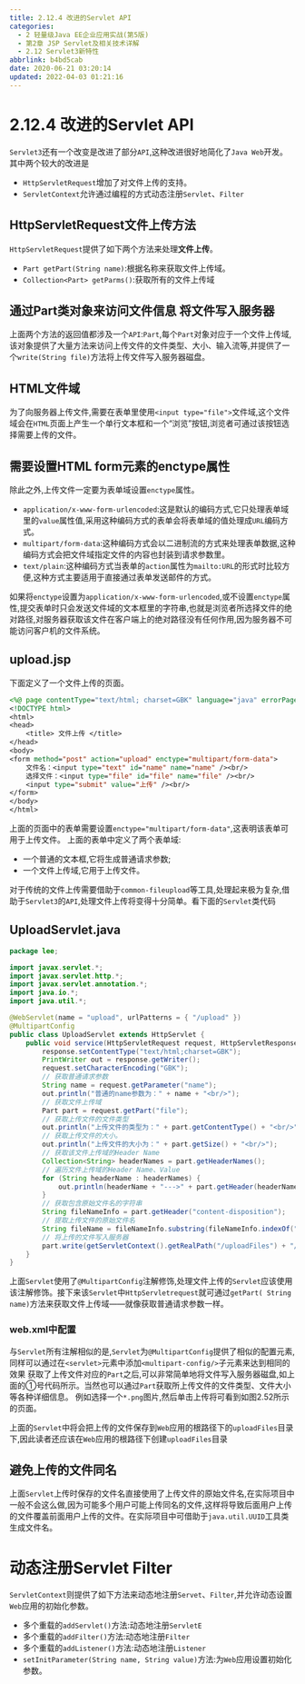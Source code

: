 ```yaml
---
title: 2.12.4 改进的Servlet API
categories: 
  - 2 轻量级Java EE企业应用实战(第5版)
  - 第2章 JSP Servlet及相关技术详解
  - 2.12 Servlet3新特性
abbrlink: b4bd5cab
date: 2020-06-21 03:20:14
updated: 2022-04-03 01:21:16
---
```

# 2.12.4 改进的Servlet API
`Servlet3`还有一个改变是改进了部分`API`,这种改进很好地简化了`Java Web`开发。其中两个较大的改进是
- `HttpServletRequest`增加了对文件上传的支持。
- `ServletContext`允许通过编程的方式动态注册`Servlet`、`Filter`

## HttpServletRequest文件上传方法
`HttpServletRequest`提供了如下两个方法来处理**文件上传**。
- `Part getPart(String name)`:根据名称来获取文件上传域。
- `Collection<Part> getParms()`:获取所有的文件上传域

## 通过Part类对象来访问文件信息 将文件写入服务器
上面两个方法的返回值都涉及一个`API`:`Part`,每个`Part`对象对应于一个文件上传域,该对象提供了大量方法来访问上传文件的文件类型、大小、输入流等,并提供了一个`write(String file)`方法将上传文件写入服务器磁盘。

## HTML文件域
为了向服务器上传文件,需要在表单里使用`<input type="file">`文件域,这个文件域会在`HTML`页面上产生一个单行文本框和一个“浏览”按钮,浏览者可通过该按钮选择需要上传的文件。
## 需要设置HTML form元素的enctype属性
除此之外,上传文件一定要为表单域设置`enctype`属性。
- `application/x-www-form-urlencoded`:这是默认的编码方式,它只处理表单域里的`value`属性值,采用这种编码方式的表单会将表单域的值处理成`URL`编码方式。
- `multipart/form-data`:这种编码方式会以二进制流的方式来处理表单数据,这种编码方式会把文件域指定文件的内容也封装到请求参数里。
- `text/plain`:这种编码方式当表单的`action`属性为`mailto:URL`的形式时比较方便,这种方式主要适用于直接通过表单发送邮件的方式。

如果将`enctype`设置为`application/x-www-form-urlencoded`,或不设置`enctype`属性,提交表单时只会发送文件域的文本框里的字符串,也就是浏览者所选择文件的绝对路径,对服务器获取该文件在客户端上的绝对路径没有任何作用,因为服务器不可能访问客户机的文件系统。
## upload.jsp
下面定义了一个文件上传的页面。
```jsp
<%@ page contentType="text/html; charset=GBK" language="java" errorPage="" %>
<!DOCTYPE html>
<html>
<head>
    <title> 文件上传 </title>
</head>
<body>
<form method="post" action="upload" enctype="multipart/form-data">
    文件名：<input type="text" id="name" name="name" /><br/>
    选择文件：<input type="file" id="file" name="file" /><br/>
    <input type="submit" value="上传" /><br/>
</form>
</body>
</html>
```
上面的页面中的表单需要设置`enctype="multipart/form-data"`,这表明该表单可用于上传文件。
上面的表单中定义了两个表单域:
- 一个普通的文本框,它将生成普通请求参数;
- 一个文件上传域,它用于上传文件。

对于传统的文件上传需要借助于`common-fileupload`等工具,处理起来极为复杂,借助于`Servlet3`的`API`,处理文件上传将变得十分简单。看下面的`Servlet`类代码
## UploadServlet.java
```java
package lee;

import javax.servlet.*;
import javax.servlet.http.*;
import javax.servlet.annotation.*;
import java.io.*;
import java.util.*;

@WebServlet(name = "upload", urlPatterns = { "/upload" })
@MultipartConfig
public class UploadServlet extends HttpServlet {
    public void service(HttpServletRequest request, HttpServletResponse response) throws IOException, ServletException {
        response.setContentType("text/html;charset=GBK");
        PrintWriter out = response.getWriter();
        request.setCharacterEncoding("GBK");
        // 获取普通请求参数
        String name = request.getParameter("name");
        out.println("普通的name参数为：" + name + "<br/>");
        // 获取文件上传域
        Part part = request.getPart("file");
        // 获取上传文件的文件类型
        out.println("上传文件的类型为：" + part.getContentType() + "<br/>");
        // 获取上传文件的大小。
        out.println("上传文件的大小为：" + part.getSize() + "<br/>");
        // 获取该文件上传域的Header Name
        Collection<String> headerNames = part.getHeaderNames();
        // 遍历文件上传域的Header Name、Value
        for (String headerName : headerNames) {
            out.println(headerName + "--->" + part.getHeader(headerName) + "<br/>");
        }
        // 获取包含原始文件名的字符串
        String fileNameInfo = part.getHeader("content-disposition");
        // 提取上传文件的原始文件名
        String fileName = fileNameInfo.substring(fileNameInfo.indexOf("filename=\"") + 10, fileNameInfo.length() - 1);
        // 将上传的文件写入服务器
        part.write(getServletContext().getRealPath("/uploadFiles") + "/" + fileName); // ①
    }
}
```
上面`Servlet`使用了`@MultipartConfig`注解修饰,处理文件上传的`Servlet`应该使用该注解修饰。接下来该`Servlet`中`HttpServletrequest`就可通过`getPart( String name)`方法来获取文件上传域——就像获取普通请求参数一样。
### web.xml中配置
与`Servlet`所有注解相似的是,`Servlet`为`@MultipartConfig`提供了相似的配置元素,同样可以通过在`<servlet>`元素中添加`<multipart-config/>`子元素来达到相同的效果
获取了上传文件对应的`Part`之后,可以非常简单地将文件写入服务器磁盘,如上面的①号代码所示。当然也可以通过`Part`获取所上传文件的文件类型、文件大小等各种详细信息。
例如选择一个`*.png`图片,然后单击上传将可看到如图2.52所示的页面。

上面的`Servlet`中将会把上传的文件保存到`Web`应用的根路径下的`uploadFiles`目录下,因此读者还应该在`Web`应用的根路径下创建`uploadFiles`目录
## 避免上传的文件同名
上面`Servlet`上传时保存的文件名直接使用了上传文件的原始文件名,在实际项目中一般不会这么做,因为可能多个用户可能上传同名的文件,这样将导致后面用户上传的文件覆盖前面用户上传的文件。在实际项目中可借助于`java.util.UUID`工具类生成文件名。
# 动态注册Servlet Filter
`ServletContext`则提供了如下方法来动态地注册`Servet`、`Filter`,并允许动态设置`Web`应用的初始化参数。
- 多个重载的`addServlet()`方法:动态地注册`ServletE`
- 多个重载的`addFilter()`方法:动态地注册`Filter`
- 多个重载的`addListener()`方法:动态地注册`Listener`
- `setInitParameter(String name, String value)`方法:为`Web`应用设置初始化参数。
